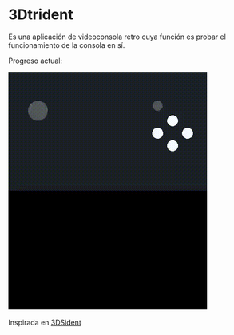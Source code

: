# 3Dtrident

Es una aplicación de videoconsola retro cuya función es probar el funcionamiento de la consola en sí.

Progreso actual:

![Demostración](demo.gif)

Inspirada en [3DSident](https://github.com/joel16/3DSident)
